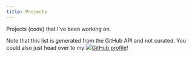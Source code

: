 ```yaml
---
title: Projects
---
```


Projects (code) that I've been working on.

<!--more-->

Note that this list is generated from the GitHub API and not curated. You could also just head over to my ![](/icon/octicons/mark-github.svg#icon)[GitHub profile](https://github.com/adam-p)!
